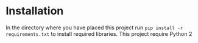 # Installation
In the directory where you have placed this project run `pip install -r requirements.txt` to install required libraries.  This project require Python 2